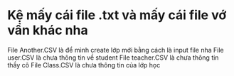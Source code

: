 # Kệ mấy cái file .txt và mấy cái file vớ vẩn khác nha
File Another.CSV là để mình create lớp mới bằng cách là input file nha 
File user.CSV là chưa thông tin về student
File teacher.CSV là chưa thông tin thầy cô
File Class.CSV là chưa thông tin của lớp học


